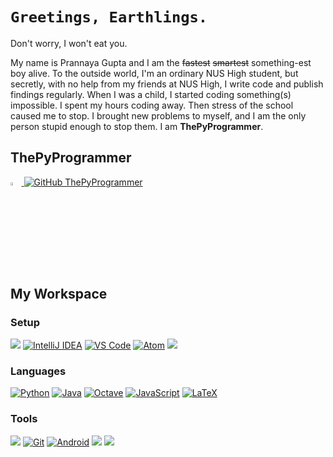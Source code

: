 # ``Greetings, Earthlings.``
Don't worry, I won't eat you.


My name is Prannaya Gupta and I am the ~~fastest~~ ~~smartest~~ something-est boy alive. To the outside world, I'm an ordinary NUS High student, but secretly, with no help from my friends at NUS High, I write code and publish findings regularly. When I was a child, I started coding something(s) impossible. I spent my hours coding away. Then stress of the school caused me to stop. I brought new problems to myself, and I am the only person stupid enough to stop them. I am **ThePyProgrammer**.

## ThePyProgrammer
<a href="mailto:prannayagupta@gmail.com"> <img src="https://img.icons8.com/fluent/48/000000/gmail.png" width="3.5%" />
[![GitHub ThePyProgrammer](https://img.shields.io/github/followers/thepyprogrammer?label=follow&style=social)](https://github.com/ThePyProgrammer)

## My Workspace

### Setup
[![](https://img.shields.io/badge/OS-Windows-informational?style=flat&logo=windows&logoColor=white&color=007ACC)](https://www.microsoft.com/en/windows/)
[![IntelliJ IDEA](https://img.shields.io/badge/IDE-IntelliJ-%23fe315d?style=flat-square&logo=intellij-idea)](https://www.jetbrains.com/idea/)
[![VS Code](https://img.shields.io/badge/IDE-VSCode-%23007ACC?style=flat-square&logo=Visual-studio-code)](https://code.visualstudio.com/)
[![Atom](https://img.shields.io/badge/IDE-Atom-%2360b57e?style=flat-square&logo=atom)](https://atom.io/)
![](https://img.shields.io/badge/Editor-Sublime_Text-informational?style=flat&logo=sublime-text&logoColor=white&color=ff9800)

### Languages
[![Python](https://img.shields.io/badge/-Python-3776AB?style=flat-square&logo=python&logoColor=ffffff)](https://github.com/ThePyProgrammer?tab=repositories&q=&type=&language=python)
[![Java](https://img.shields.io/badge/-Java-%23ec2025?style=flat-square&logo=java&logoColor=ffffff&labelColor=%23ec2025&color=%23ec2025)](https://github.com/ThePyProgrammer?tab=repositories&q=&type=&language=java)
[![Octave](https://img.shields.io/badge/-Octave-%2336afd2?style=flat-square&logo=octave&logoColor=000000&labelColor=%2336afd2&color=%2336afd2)](https://www.gnu.org/software/octave/index)
[![JavaScript](https://img.shields.io/badge/-JavaScript-%23F7DF1C?style=flat-square&logo=javascript&logoColor=000000&labelColor=%23F7DF1C&color=%23FFCE5A)](https://www.javascript.com/)
[![LaTeX](https://img.shields.io/badge/-LaTeX-fff?&logo=LaTeX&logoColor=007396)](https://www.latex-project.org/)

### Tools
[![](https://img.shields.io/badge/Tools-Github-informational?style=flat&logo=github&logoColor=white&color=000)](https://github.com/)
[![Git](https://img.shields.io/badge/-Git-%23F05032?style=flat-square&logo=git&logoColor=%23ffffff)](https://git-scm.com/)
[![Android](https://img.shields.io/badge/-Android-%23555?style=flat-square&logo=android&logoColor=%3ddc84)](https://developer.android.com/)
[![](https://img.shields.io/badge/Tools-Jupyter-informational?style=flat&logo=jupyter&logoColor=white&color=f37726)](https://jupyter.org/)
[![](https://img.shields.io/badge/Tools-Anaconda-informational?style=flat&logo=anaconda&logoColor=white&color=46b149)](https://www.anaconda.com/)
